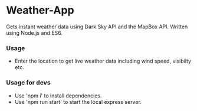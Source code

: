 # Weather-App
Gets instant weather data using Dark Sky API and the MapBox API. Written using Node.js and ES6.

### Usage
- Enter the location to get live weather data including wind speed, visibilty etc.

### Usage for devs
- Use 'npm i' to install dependencies.
- Use 'npm run start' to start the local express server.
